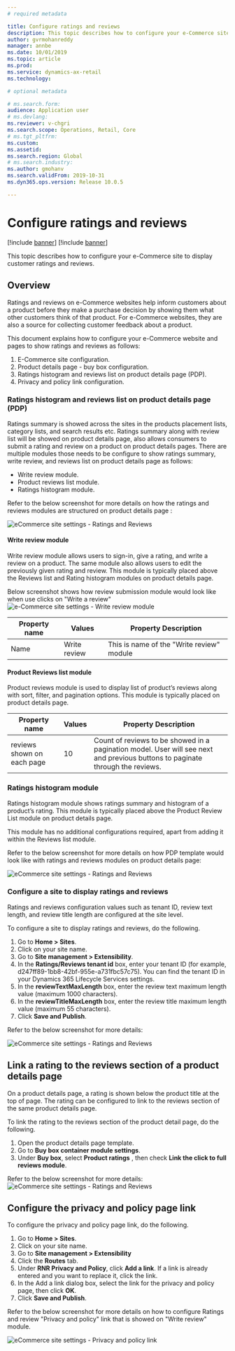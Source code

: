 ```yaml
---
# required metadata

title: Configure ratings and reviews
description: This topic describes how to configure your e-Commerce site to display customer ratings and reviews.
author: gvrmohanreddy
manager: annbe
ms.date: 10/01/2019
ms.topic: article
ms.prod: 
ms.service: dynamics-ax-retail
ms.technology: 

# optional metadata

# ms.search.form: 
audience: Application user
# ms.devlang: 
ms.reviewer: v-chgri
ms.search.scope: Operations, Retail, Core
# ms.tgt_pltfrm: 
ms.custom: 
ms.assetid: 
ms.search.region: Global
# ms.search.industry: 
ms.author: gmohanv
ms.search.validFrom: 2019-10-31
ms.dyn365.ops.version: Release 10.0.5

---
```


# Configure ratings and reviews

[!include [banner](../includes/preview-banner.md)]
[!include [banner](../includes/banner.md)]

This topic describes how to configure your e-Commerce site to display customer ratings and reviews.

## Overview

Ratings and reviews on e-Commerce websites help inform customers about a product before they make a purchase decision by showing them what other customers think of that product. For e-Commerce websites, they are also a source for collecting customer feedback about a product. 

This document explains how to configure your e-Commerce website and pages to show ratings and reviews as follows:

1. E-Commerce site configuration.
2. Product details page - buy box configuration.
3. Ratings histogram and reviews list on product details page (PDP). 
4. Privacy and policy link configuration.

### Ratings histogram and reviews list on product details page (PDP) 

Ratings summary is showed across the sites in the products placement lists, category lists, and search results etc. Ratings summary along with review list will be showed on product details page, also allows consumers to submit a rating and review on a product on product details pages.  There are multiple modules those needs to be configure to show ratings summary, write review, and reviews list on product details page as follows:

 - Write review module. 
 - Product reviews list module. 
 - Ratings histogram module.

Refer to the below screenshot for more details on how the ratings and reviews modules are structured on product details page :

![eCommerce site settings - Ratings and Reviews ](media/rnr-eCommerce-pdp-reviews-modules_design.png)

#### Write review module 
Write review module allows users to sign-in, give a rating, and write a review on a product. The same module also allows users to edit the previously given rating and review.  This module is typically placed above the Reviews list and Rating histogram modules on product details page.

Below screenshot shows how review submission module would look like when use clicks on "Write a review"
![e-Commerce site settings - Write review module ](media/rnr-eCommerce-write-review-module.png)

| Property name     | Values                                                       | Property Description                                         |
| ----------------- | ------------------------------------------------------------ | ------------------------------------------------------------ |
| Name             | Write review                                                   | This is name of the "Write review" module|


#### Product Reviews list module 
Product reviews module is used to display list of product’s reviews along with sort, filter, and pagination options. This module is typically placed on product details page.



| Property name     | Values                                                       | Property Description                                         |
| ----------------- | ------------------------------------------------------------ | ------------------------------------------------------------ |
| reviews shown on each page             | 10                                                   | Count of reviews to be showed in a pagination model. User will see next and previous buttons to paginate through the reviews. |

### Ratings histogram module 
Ratings histogram module shows ratings summary and histogram of a product’s rating. This module is typically placed above the Product Review List module on product details page.

This module has no additional configurations required, apart from adding it within the Reviews list module. 

Refer to the below screenshot for more details on how PDP template would look like with ratings and reviews modules on product details page:

![eCommerce site settings - Ratings and Reviews ](media/rnr-eCommerce-pdp-reviews-modules.png)

### Configure a site to display ratings and reviews  

Ratings and reviews configuration values such as tenant ID, review text length, and review title length are configured at the site level. 

To configure a site to display ratings and reviews, do the following. 

1. Go to **Home > Sites**.
1. Click on your site name. 
1. Go to **Site management > Extensibility**. 
1. In the **Ratings/Reviews tenant id** box, enter your tenant ID (for example, d247ff89-1bb8-42bf-955e-a731fbc57c75). You can find the tenant ID in your Dynamics 365 Lifecycle Services settings. 
1. In the **reviewTextMaxLength** box, enter the review text maximum length value (maximum 1000 characters). 
1. In the **reviewTitleMaxLength** box, enter the review title maximum length value (maximum 55 characters). 
1. Click **Save and Publish**. 

Refer to the below screenshot for more details:

![eCommerce site settings - Ratings and Reviews ](media/rnr-eCommerce-site-appsettings.png)

## Link a rating to the reviews section of a product details page 

On a product details page, a rating is shown below the product title at the top of page. The rating can be configured to link to the reviews section of the same product details page. 

To link the rating to the reviews section of the product detail page, do the following.  

1. Open the product details page template. 
1. Go to **Buy box container module settings**.
1. Under **Buy box**, select **Product ratings** , then check **Link the click to full reviews module**.

Refer to the below screenshot for more details:
![eCommerce site settings - Ratings and Reviews ](media/rnr-eCommerce-buy-box-rating-summary.png)

## Configure the privacy and policy page link  

To configure the privacy and policy page link, do the following.

1. Go to **Home > Sites**.
1. Click on your site name. 
1. Go to **Site management > Extensibility**
1. Click the **Routes** tab. 
1. Under **RNR Privacy and Policy**, click **Add a link**. If a link is already entered and you want to replace it, click the link. 
1. In the Add a link dialog box, select the link for the privacy and policy page, then click **OK**. 
1. Click **Save and Publish**. 

Refer to the below screenshot for more details on how to configure Ratings and review "Privacy and policy" link that is showed on "Write review" module.

![eCommerce site settings - Privacy and policy link ](media/rnr-eCommerce-rnr-privacy-policy-link.png)

